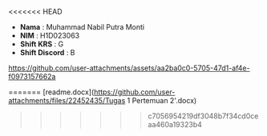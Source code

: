 <<<<<<< HEAD
- **Nama** : Muhammad Nabil Putra Monti
- **NIM** : H1D023063
- **Shift KRS** : G
- **Shift Discord** : B



https://github.com/user-attachments/assets/aa2ba0c0-5705-47d1-af4e-f0973157662a


=======
[readme.docx](https://github.com/user-attachments/files/22452435/Tugas 1 Pertemuan 2'.docx)
>>>>>>> c7056954219df3048b7f34cd0ceaa460a19323b4
